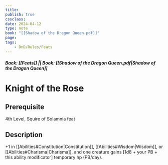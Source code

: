 ```yaml
---
title:
publish: true
cssclass:
date: 2024-04-12
type: note
book: "[[Shadow of the Dragon Queen.pdf]]"
page: 
tags:
    - DnD/Rules/Feats
---
```


##### Back: [[Feats]] || Book: [[Shadow of the Dragon Queen.pdf|Shadow of the Dragon Queen]]

# Knight of the Rose


## Prerequisite 
4th Level, Squire of Solamnia feat

## Description
+1 in [[Abilities#Constitution|Constitution]], [[Abilities#Wisdom|Wisdom]], or [[Abilities#Charisma|Charisma]], and one creature gains [1d8 + your PB + this ability modificator] temporary hp (PB/day).